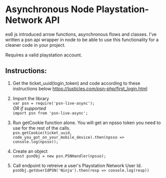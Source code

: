 # Asynchronous Node Playstation-Network API
es6 js introduced arrow functions, asynchronous flows and classes. I've written a psn api wrapper in node to be able to use this functionality for a cleaner code in your project.

Requires a valid playstation account.

## Instructions:
1. Get the ticket_uuid(login_token) and code according to these instructions below
https://tusticles.com/psn-php/first_login.html <br/>

2. Import the library<br/>
`var psn = require('psn-live-async');`<br/>
*OR if supported*<br/>
`import psn from 'psn-live-async';`

3. Run getCookie function alone. You will get an npsso token you need to use for the rest of the calls.<br/>
`
psn.getCookie(ticket_uuid, code_you_got_on_your_mobile_device).then(npsso => console.log(npsso));
`

4. Create an object<br/>
`const psnObj = new psn.PSNHandler(npsso);`

5. Call endpoint to retreive a user's Playstation Network User Id.<br/>
`psnObj.getUserIdPSN('Ninja').then(resp => console.log(resp))`
